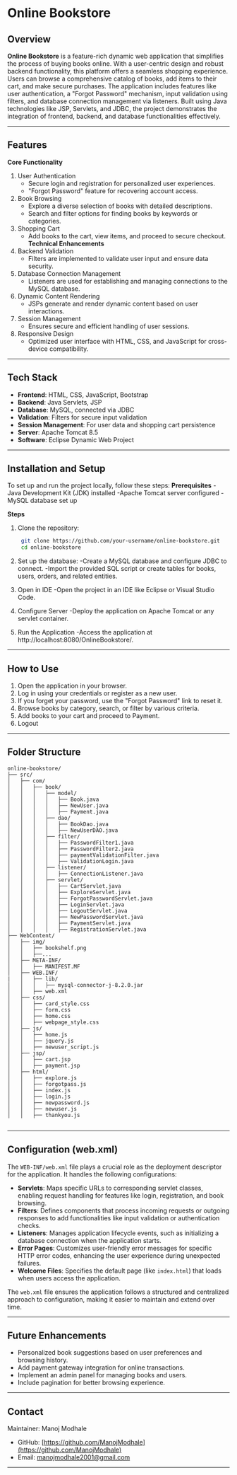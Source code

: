 # Online Bookstore

## Overview

**Online Bookstore** is a feature-rich dynamic web application that simplifies the process of buying books online. With a user-centric design and robust backend functionality, this platform offers a seamless shopping experience. Users can browse a comprehensive catalog of books, add items to their cart, and make secure purchases. The application includes features like user authentication, a "Forgot Password" mechanism, input validation using filters, and database connection management via listeners. Built using Java technologies like JSP, Servlets, and JDBC, the project demonstrates the integration of frontend, backend, and database functionalities effectively.

---

## Features

**Core Functionality**
1. User Authentication
   - Secure login and registration for personalized user experiences.
   - "Forgot Password" feature for recovering account access.
2. Book Browsing
   - Explore a diverse selection of books with detailed descriptions.
   - Search and filter options for finding books by keywords or categories.
3. Shopping Cart
   - Add books to the cart, view items, and proceed to secure checkout.
**Technical Enhancements**
4. Backend Validation
   - Filters are implemented to validate user input and ensure data security.
5. Database Connection Management
   - Listeners are used for establishing and managing connections to the MySQL database.
6. Dynamic Content Rendering
   - JSPs generate and render dynamic content based on user interactions.
7. Session Management
   - Ensures secure and efficient handling of user sessions.
8. Responsive Design
   - Optimized user interface with HTML, CSS, and JavaScript for cross-device compatibility.

---

## Tech Stack

- **Frontend**: HTML, CSS, JavaScript, Bootstrap
- **Backend**: Java Servlets, JSP
- **Database**: MySQL, connected via JDBC
- **Validation**: Filters for secure input validation
- **Session Management**: For user data and shopping cart persistence
- **Server**: Apache Tomcat 8.5
- **Software**: Eclipse Dynamic Web Project

---

## Installation and Setup

To set up and run the project locally, follow these steps:
**Prerequisites**
   -Java Development Kit (JDK) installed
   -Apache Tomcat server configured
   -MySQL database set up

**Steps**

1. Clone the repository:

   ```bash
    git clone https://github.com/your-username/online-bookstore.git
    cd online-bookstore

   ```

2. Set up the database:
   -Create a MySQL database and configure JDBC to connect.
   -Import the provided SQL script or create tables for books, users, orders, and related entities.

3. Open in IDE
   -Open the project in an IDE like Eclipse or Visual Studio Code.

4. Configure Server
   -Deploy the application on Apache Tomcat or any servlet container.

5. Run the Application
   -Access the application at http://localhost:8080/OnlineBookstore/.

---

## How to Use

1. Open the application in your browser.
2. Log in using your credentials or register as a new user.
3. If you forget your password, use the "Forgot Password" link to reset it.
4. Browse books by category, search, or filter by various criteria.
5. Add books to your cart and proceed to Payment.
6. Logout

---

## Folder Structure

```
online-bookstore/
├── src/
│   ├── com/
│   │   ├── book/
│   │   │   ├── model/
│   │   │   │   ├── Book.java
│   │   │   │   ├── NewUser.java
│   │   │   │   ├── Payment.java
│   │   │   ├── dao/
│   │   │   │   ├── BookDao.java
│   │   │   │   ├── NewUserDAO.java
│   │   │   ├── filter/
│   │   │   │   ├── PasswordFilter1.java
│   │   │   │   ├── PasswordFilter2.java
│   │   │   │   ├── paymentValidationFilter.java
│   │   │   │   ├── ValidationLogin.java
│   │   │   ├── listener/
│   │   │   │   ├── ConnectionListener.java
│   │   │   ├── servlet/
│   │   │   │   ├── CartServlet.java
│   │   │   │   ├── ExploreServlet.java
│   │   │   │   ├── ForgotPasswordServlet.java
│   │   │   │   ├── LoginServlet.java
│   │   │   │   ├── LogoutServlet.java
│   │   │   │   ├── NewPasswordServlet.java
│   │   │   │   ├── PaymentServlet.java
│   │   │   │   ├── RegistrationServlet.java
├── WebContent/
│   ├── img/
│   │   ├── bookshelf.png
│   │   ├──...
│   ├── META-INF/
│   │   ├── MANIFEST.MF
│   ├── WEB.INF/
|   │   ├── lib/
│   │   │   ├── mysql-connector-j-8.2.0.jar
│   │   ├── web.xml
│   ├── css/
│   │   ├── card_style.css
│   │   ├── form.css
│   │   ├── home.css
│   │   ├── webpage_style.css
│   ├── js/
│   │   ├── home.js
│   │   ├── jquery.js
│   │   ├── newuser_script.js
│   ├── jsp/
│   │   ├── cart.jsp
│   │   ├── payment.jsp
│   ├── html/
│   │   ├── explore.js
│   │   ├── forgotpass.js
│   │   ├── index.js
│   │   ├── login.js
│   │   ├── newpassword.js
│   │   ├── newuser.js
│   │   ├── thankyou.js


```

---

## Configuration (web.xml)

The `WEB-INF/web.xml` file plays a crucial role as the deployment descriptor for the application. It handles the following configurations:

- **Servlets**: Maps specific URLs to corresponding servlet classes, enabling request handling for features like login, registration, and book browsing.
- **Filters**: Defines components that process incoming requests or outgoing responses to add functionalities like input validation or authentication checks.
- **Listeners**: Manages application lifecycle events, such as initializing a database connection when the application starts.
- **Error Pages**: Customizes user-friendly error messages for specific HTTP error codes, enhancing the user experience during unexpected failures.
- **Welcome Files**: Specifies the default page (like `index.html`) that loads when users access the application.

The `web.xml` file ensures the application follows a structured and centralized approach to configuration, making it easier to maintain and extend over time.

---

## Future Enhancements

- Personalized book suggestions based on user preferences and browsing history.
- Add payment gateway integration for online transactions.
- Implement an admin panel for managing books and users.
- Include pagination for better browsing experience.

---

## Contact

Maintainer: Manoj Modhale

- GitHub: [https://github.com/ManojModhale](https://github.com/ManojModhale)
- Email: [manojmodhale2001@gmail.com](mailto\:manojmodhale2001@gmail.com)

---

